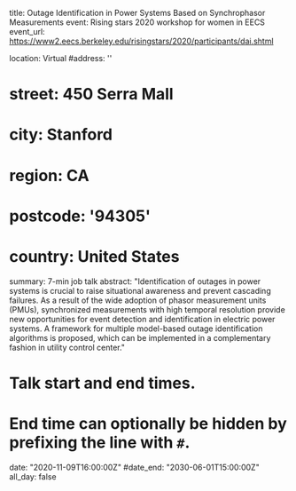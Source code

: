 title: Outage Identification in Power Systems Based on Synchrophasor Measurements
event: Rising stars 2020 workshop for women in EECS
event_url: https://www2.eecs.berkeley.edu/risingstars/2020/participants/dai.shtml

location: Virtual
#address: ''
#  street: 450 Serra Mall
#  city: Stanford
#  region: CA
#  postcode: '94305'
#  country: United States

summary: 7-min job talk 
abstract: "Identification of outages in power systems is crucial to raise situational awareness and prevent cascading failures. As a result of the wide adoption of phasor measurement units (PMUs), synchronized measurements with high temporal resolution provide new opportunities for event detection and identification in electric power systems. A framework for multiple model-based outage identification algorithms is proposed, which can be implemented in a complementary fashion in utility control center."

# Talk start and end times.
#   End time can optionally be hidden by prefixing the line with `#`.
date: "2020-11-09T16:00:00Z"
#date_end: "2030-06-01T15:00:00Z"
all_day: false